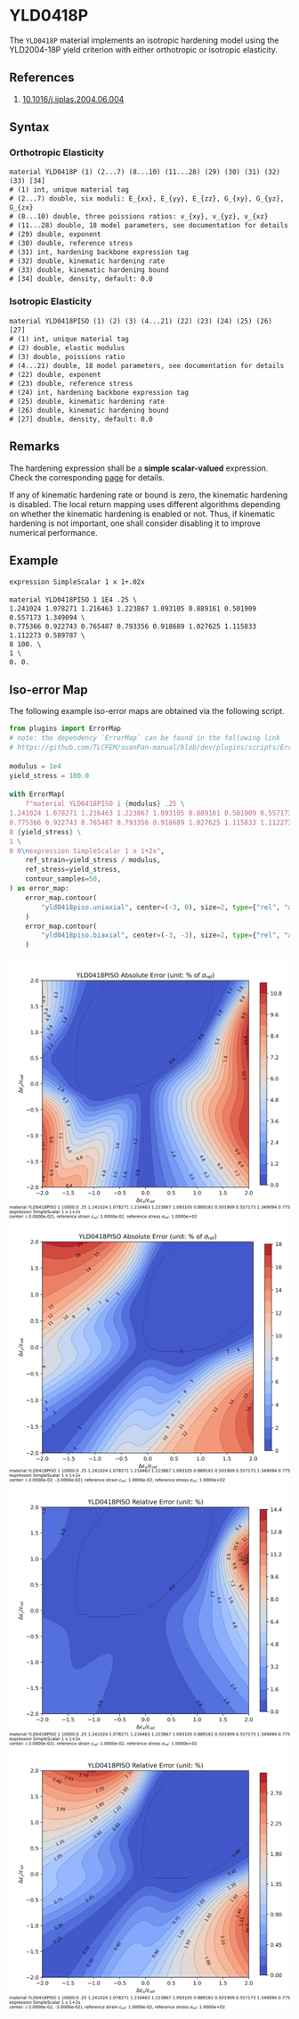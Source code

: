# YLD0418P

The `YLD0418P` material implements an isotropic hardening model using the YLD2004-18P yield criterion with either orthotropic or isotropic elasticity.

## References

1. [10.1016/j.ijplas.2004.06.004](https://doi.org/10.1016/j.ijplas.2004.06.004)

## Syntax

### Orthotropic Elasticity

```
material YLD0418P (1) (2...7) (8...10) (11...28) (29) (30) (31) (32) (33) [34]
# (1) int, unique material tag
# (2...7) double, six moduli: E_{xx}, E_{yy}, E_{zz}, G_{xy}, G_{yz}, G_{zx}
# (8...10) double, three poissions ratios: v_{xy}, v_{yz}, v_{xz}
# (11...28) double, 18 model parameters, see documentation for details
# (29) double, exponent
# (30) double, reference stress
# (31) int, hardening backbone expression tag
# (32) double, kinematic hardening rate
# (33) double, kinematic hardening bound
# [34] double, density, default: 0.0
```

### Isotropic Elasticity

```
material YLD0418PISO (1) (2) (3) (4...21) (22) (23) (24) (25) (26) [27]
# (1) int, unique material tag
# (2) double, elastic modulus
# (3) double, poissions ratio
# (4...21) double, 18 model parameters, see documentation for details
# (22) double, exponent
# (23) double, reference stress
# (24) int, hardening backbone expression tag
# (25) double, kinematic hardening rate
# (26) double, kinematic hardening bound
# [27] double, density, default: 0.0
```

## Remarks

The hardening expression shall be a **simple scalar-valued** expression.
Check the corresponding [page](../../../../Collection/Define/expression.md) for details.

If any of kinematic hardening rate or bound is zero, the kinematic hardening is disabled.
The local return mapping uses different algorithms depending on whether the kinematic hardening is enabled or not.
Thus, if kinematic hardening is not important, one shall consider disabling it to improve numerical performance.

## Example

```
expression SimpleScalar 1 x 1+.02x

material YLD0418PISO 1 1E4 .25 \
1.241024 1.078271 1.216463 1.223867 1.093105 0.889161 0.501909 0.557173 1.349094 \
0.775366 0.922743 0.765487 0.793356 0.918689 1.027625 1.115833 1.112273 0.589787 \
8 100. \
1 \
0. 0.
```

## Iso-error Map

The following example iso-error maps are obtained via the following script.

```py
from plugins import ErrorMap
# note: the dependency `ErrorMap` can be found in the following link
# https://github.com/TLCFEM/suanPan-manual/blob/dev/plugins/scripts/ErrorMap.py

modulus = 1e4
yield_stress = 100.0

with ErrorMap(
    f"material YLD0418PISO 1 {modulus} .25 \
1.241024 1.078271 1.216463 1.223867 1.093105 0.889161 0.501909 0.557173 1.349094 \
0.775366 0.922743 0.765487 0.793356 0.918689 1.027625 1.115833 1.112273 0.589787 \
8 {yield_stress} \
1 \
0 0\nexpression SimpleScalar 1 x 1+2x",
    ref_strain=yield_stress / modulus,
    ref_stress=yield_stress,
    contour_samples=50,
) as error_map:
    error_map.contour(
        "yld0418piso.uniaxial", center=(-3, 0), size=2, type={"rel", "abs"}
    )
    error_map.contour(
        "yld0418piso.biaxial", center=(-3, -3), size=2, type={"rel", "abs"}
    )
```

![absolute error uniaxial](yld0418piso.uniaxial.abs.error.svg)
![absolute error biaxial](yld0418piso.biaxial.abs.error.svg)
![relative error uniaxial](yld0418piso.uniaxial.rel.error.svg)
![relative error biaxial](yld0418piso.biaxial.rel.error.svg)
